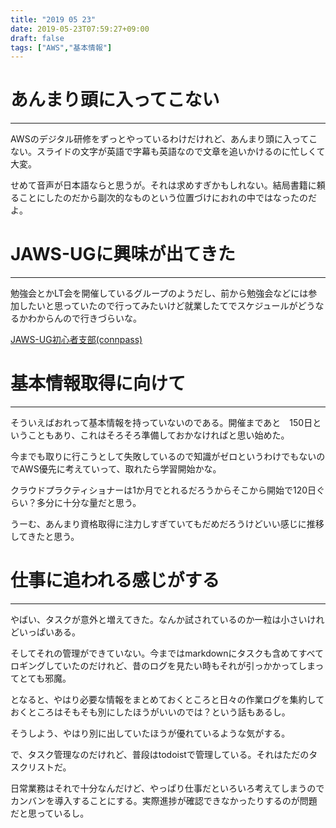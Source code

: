 ```yaml
---
title: "2019 05 23"
date: 2019-05-23T07:59:27+09:00
draft: false
tags: ["AWS","基本情報"]
---
```

# あんまり頭に入ってこない
---
AWSのデジタル研修をずっとやっているわけだけれど、あんまり頭に入ってこない。スライドの文字が英語で字幕も英語なので文章を追いかけるのに忙しくて大変。

せめて音声が日本語ならと思うが。それは求めすぎかもしれない。結局書籍に頼ることにしたのだから副次的なものという位置づけにおれの中ではなったのだよ。

# JAWS-UGに興味が出てきた
---
勉強会とかLT会を開催しているグループのようだし、前から勉強会などには参加したいと思っていたので行ってみたいけど就業したてでスケジュールがどうなるかわからんので行きづらいな。

[JAWS-UG初心者支部(connpass)](https://jawsug-bgnr.connpass.com/)

# 基本情報取得に向けて
---
そういえばおれって基本情報を持っていないのである。開催まであと　150日ということもあり、これはそろそろ準備しておかなければと思い始めた。

今までも取りに行こうとして失敗しているので知識がゼロというわけでもないのでAWS優先に考えていって、取れたら学習開始かな。

クラウドプラクティショナーは1か月でとれるだろうからそこから開始で120日ぐらい？多分に十分な量だと思う。

うーむ、あんまり資格取得に注力しすぎていてもだめだろうけどいい感じに推移してきたと思う。

# 仕事に追われる感じがする
---
やばい、タスクが意外と増えてきた。なんか試されているのか一粒は小さいけれどいっぱいある。

そしてそれの管理ができていない。今まではmarkdownにタスクも含めてすべてロギングしていたのだけれど、昔のログを見たい時もそれが引っかかってしまってとても邪魔。

となると、やはり必要な情報をまとめておくところと日々の作業ログを集約しておくところはそもそも別にしたほうがいいのでは？という話もあるし。

そうしよう、やはり別に出していたほうが優れているような気がする。

で、タスク管理なのだけれど、普段はtodoistで管理している。それはただのタスクリストだ。

日常業務はそれで十分なんだけど、やっぱり仕事だといろいろ考えてしまうのでカンバンを導入することにする。実際進捗が確認できなかったりするのが問題だと思っているし。
